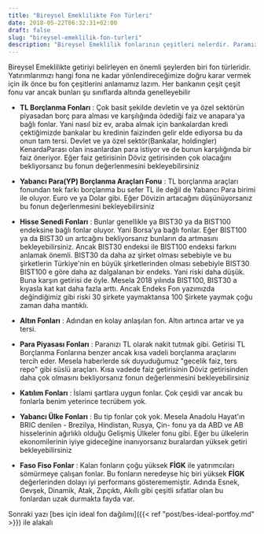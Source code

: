 ```yaml
---
title: "Bireysel Emeklilikte Fon Türleri"
date: 2018-05-22T06:32:31+02:00
draft: false
slug: "bireysel-emeklilik-fon-turleri"
description: "Bireysel Emeklilik fonlarının çeşitleri nelerdir. Paramızı hangisine yatırmalıyız ve ya yatırmamalıyız"
---
```



Bireysel Emeklilikte getiriyi belirleyen en önemli şeylerden biri fon türleridir. Yatırımlarımızı hangi fona ne kadar yönlendireceğimize doğru karar vermek için ilk önce bu fon çeşitlerini anlamamız lazım. Her bankanın çeşit çeşit fonu var ancak bunları şu sınıflarda altında genelleyebilir

* **TL Borçlanma Fonları** : Çok basit şekilde devletin ve ya özel sektörün piyasadan borç para alması ve karşılığında ödediği faiz ve anapara'ya bağlı fonlar. Yani nasıl biz ev, araba almak için bankalardan kredi çektiğimizde bankalar bu kredinin faizinden gelir elde ediyorsa bu da onun tam tersi. Devlet ve ya özel sektör(Bankalar, holdingler) KenardaParası olan insanlardan para istiyor ve de bunun karşılığında bir faiz öneriyor. Eğer faiz getirisinin Döviz getirisinden çok olacağını bekliyorsanız bu fonun değerlenmesini bekleyebilirsiniz

* **Yabancı Para(YP) Borçlanma Araçları Fonu** : TL borçlanma araçları fonundan tek farkı borçlanma bu sefer TL ile değil de Yabancı Para birimi ile oluyor. Euro ve ya Dolar gibi. Eğer Dövizin artacağını düşünüyorsanız bu fonun değerlenmesini bekleyebilirsiniz

* **Hisse Senedi Fonları** : Bunlar genellikle ya BIST30 ya da BIST100 endeksine bağlı fonlar oluyor. Yani Borsa'ya bağlı fonlar. Eğer BIST100 ya da BIST30 un artcağını bekliyorsanız bunların da artmasını bekleyebilirsiniz. Ancak BIST30 endeksi ile BIST100 endeksi farkını anlamak önemli. BIST30 da daha az şirket olması sebebiyle ve bu şirketlerin Türkiye'nin en büyük şirketlerinden olması sebebiyle BIST30 BIST100 e göre daha az dalgalanan bir endeks. Yani riski daha düşük. Buna karşın getirisi de öyle. Mesela 2018 yılında BIST100, BIST30 a kıyasla kat kat daha fazla arttı. Ancak Endeks Fon yazımızda değindiğimiz gibi riski 30 şirkete yaymaktansa 100 Şirkete yaymak çoğu zaman daha mantıklı.

* **Altın Fonları** : Adından en kolay anlaşılan fon. Altın artınca artar ve ya tersi.

* **Para Piyasası Fonları** : Paranızı TL olarak nakit tutmak gibi. Getirisi TL Borçlanma Fonlarına benzer ancak kısa vadeli borçlanma araçlarını tercih eder. Mesela haberlerde sık duyuduğumuz "gecelik faiz, ters repo" gibi süslü araçları. Kısa vadede faiz getirisinin Döviz getirisinden daha çok olmasını bekliyorsanız fonun değerlenmesini bekleyebilirsiniz

* **Katılım Fonları** : İslami şartlara uygun fonlar. Çok çeşidi var ancak bu fonlarla benim yeterince tecrübem yok.

* **Yabancı Ülke Fonları** : Bu tip fonlar çok yok. Mesela Anadolu Hayat'ın BRIC denilen - Brezilya, Hindistan, Rusya, Çin- fonu ya da ABD ve AB hisselerinin ağırlıklı olduğu Gelişmiş Ülkeler fonu gibi. Eğer bu ülkelerin ekonomilerinin iyiye gideceğine inanıyorsanız buralardan yüksek getiri bekleyebilirsiniz

* **Faso Fiso Fonlar** : Kalan fonların çoğu yüksek **FİGK** ile yatırımcıları sömürmeye çalışan fonlar. Bu fonların neredeyse hiç biri yüksek **FİGK** değerlerinden dolayı iyi performans gösterememiştir. Adında Esnek, Gevşek, Dinamik, Atak, Zıpçıktı, Akıllı gibi çeşitli sıfatlar olan bu fonlardan uzak durmakta fayda var.


Sonraki yazı [bes için ideal fon dağılımı]({{< ref "post/bes-ideal-portfoy.md" >}}) ile alakalı
